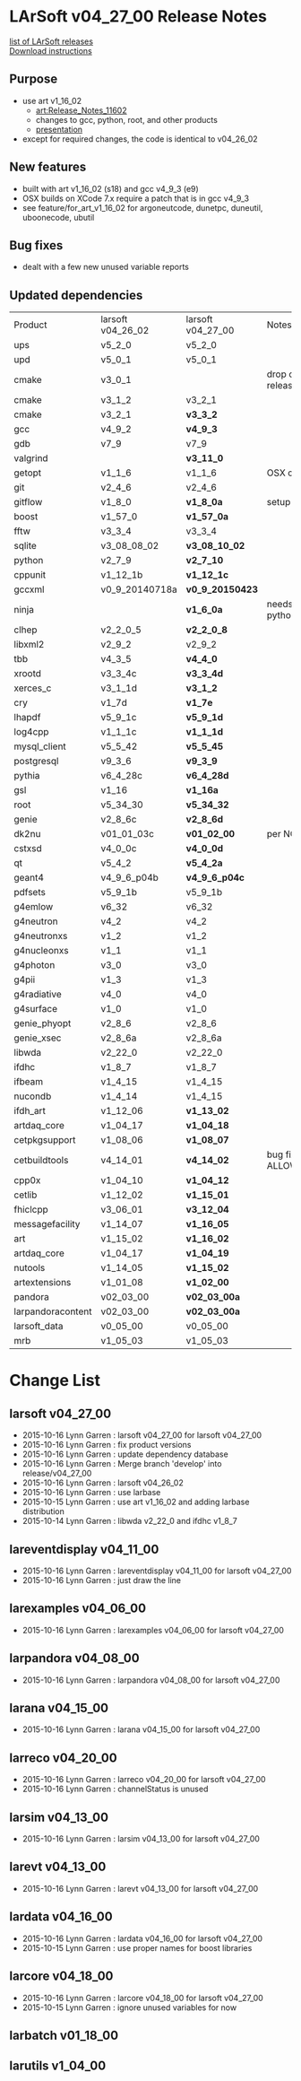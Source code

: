 # LArSoft v04_27_00 Release Notes



[list of LArSoft releases](LArSoft_release_list)  
[Download instructions](http://scisoft.fnal.gov/scisoft/bundles/larsoft/v04_27_00/larsoft-v04_27_00.html)

## Purpose

-   use art v1_16_02
    -   [art:Release_Notes_11602](https://cdcvs.fnal.gov/redmine/projects/art/wiki/Release_Notes_11602)
    -   changes to gcc, python, root, and other products
    -   [presentation](https://indico.fnal.gov/getFile.py/access?contribId=11&amp;resId=1&amp;materialId=slides&amp;confId=10545)
-   except for required changes, the code is identical to v04_26_02

## New features

-   built with art v1_16_02 (s18) and gcc v4_9_3 (e9)
-   OSX builds on XCode 7.x require a patch that is in gcc v4_9_3
-   see feature/for_art_v1_16_02 for argoneutcode, dunetpc, duneutil, uboonecode, ubutil

## Bug fixes

-   dealt with a few new unused variable reports

## Updated dependencies

|                   |                   |                    |                                     |
|-------------------|-------------------|--------------------|-------------------------------------|
| Product           | larsoft v04_26_02 | larsoft v04_27_00  | Notes                               |
| ups               | v5_2_0           | v5_2_0            |                                     |
| upd               | v5_0_1           | v5_0_1            |                                     |
| cmake             | v3_0_1           |                    | drop older cmake releases           |
| cmake             | v3_1_2           | v3_2_1            |                                     |
| cmake             | v3_2_1           | **v3_3_2**        |                                     |
| gcc               | v4_9_2           | **v4_9_3**        |                                     |
| gdb               | v7_9              | v7_9               |                                     |
| valgrind          |                   | **v3_11_0**        |                                     |
| getopt            | v1_1_6           | v1_1_6            | OSX only                            |
| git               | v2_4_6           | v2_4_6            |                                     |
| gitflow           | v1_8_0           | **v1_8_0a**       | setup getopt on OSX                 |
| boost             | v1_57_0           | **v1_57_0a**       |                                     |
| fftw              | v3_3_4           | v3_3_4            |                                     |
| sqlite            | v3_08_08_02       | **v3_08_10_02**    |                                     |
| python            | v2_7_9           | **v2_7_10**       |                                     |
| cppunit           | v1_12_1b          | **v1_12_1c**       |                                     |
| gccxml            | v0_9_20140718a   | **v0_9_20150423** |                                     |
| ninja             |                   | **v1_6_0a**       | needs to build with python v2_7_10 |
| clhep             | v2_2_0_5         | **v2_2_0_8**      |                                     |
| libxml2           | v2_9_2           | v2_9_2            |                                     |
| tbb               | v4_3_5           | **v4_4_0**        |                                     |
| xrootd            | v3_3_4c          | **v3_3_4d**       |                                     |
| xerces_c          | v3_1_1d          | **v3_1_2**        |                                     |
| cry               | v1_7d             | **v1_7e**          |                                     |
| lhapdf            | v5_9_1c          | **v5_9_1d**       |                                     |
| log4cpp           | v1_1_1c          | **v1_1_1d**       |                                     |
| mysql_client      | v5_5_42          | **v5_5_45**       |                                     |
| postgresql        | v9_3_6           | **v9_3_9**        |                                     |
| pythia            | v6_4_28c         | **v6_4_28d**      |                                     |
| gsl               | v1_16             | **v1_16a**         |                                     |
| root              | v5_34_30          | **v5_34_32**       |                                     |
| genie             | v2_8_6c          | **v2_8_6d**       |                                     |
| dk2nu             | v01_01_03c        | **v01_02_00**      | per NOvA request                    |
| cstxsd            | v4_0_0c          | **v4_0_0d**       |                                     |
| qt                | v5_4_2           | **v5_4_2a**       |                                     |
| geant4            | v4_9_6_p04b      | **v4_9_6_p04c**   |                                     |
| pdfsets           | v5_9_1b          | v5_9_1b           |                                     |
| g4emlow           | v6_32             | v6_32              |                                     |
| g4neutron         | v4_2              | v4_2               |                                     |
| g4neutronxs       | v1_2              | v1_2               |                                     |
| g4nucleonxs       | v1_1              | v1_1               |                                     |
| g4photon          | v3_0              | v3_0               |                                     |
| g4pii             | v1_3              | v1_3               |                                     |
| g4radiative       | v4_0              | v4_0               |                                     |
| g4surface         | v1_0              | v1_0               |                                     |
| genie_phyopt      | v2_8_6           | v2_8_6            |                                     |
| genie_xsec        | v2_8_6a          | v2_8_6a           |                                     |
| libwda            | v2_22_0           | v2_22_0            |                                     |
| ifdhc             | v1_8_7           | v1_8_7            |                                     |
| ifbeam            | v1_4_15          | v1_4_15           |                                     |
| nucondb           | v1_4_14          | v1_4_15           |                                     |
| ifdh_art          | v1_12_06          | **v1_13_02**       |                                     |
| artdaq_core       | v1_04_17          | **v1_04_18**       |                                     |
| cetpkgsupport     | v1_08_06          | **v1_08_07**       |                                     |
| cetbuildtools     | v4_14_01          | **v4_14_02**       | bug fix for ALLOW_DEPRECATIONS      |
| cpp0x             | v1_04_10          | **v1_04_12**       |                                     |
| cetlib            | v1_12_02          | **v1_15_01**       |                                     |
| fhiclcpp          | v3_06_01          | **v3_12_04**       |                                     |
| messagefacility   | v1_14_07          | **v1_16_05**       |                                     |
| art               | v1_15_02          | **v1_16_02**       |                                     |
| artdaq_core       | v1_04_17          | **v1_04_19**       |                                     |
| nutools           | v1_14_05          | **v1_15_02**       |                                     |
| artextensions     | v1_01_08          | **v1_02_00**       |                                     |
| pandora           | v02_03_00         | **v02_03_00a**     |                                     |
| larpandoracontent | v02_03_00         | **v02_03_00a**     |                                     |
| larsoft_data      | v0_05_00          | v0_05_00           |                                     |
| mrb               | v1_05_03          | v1_05_03           |                                     |

# Change List

## larsoft v04_27_00

-   2015-10-16 Lynn Garren : larsoft v04_27_00 for larsoft v04_27_00
-   2015-10-16 Lynn Garren : fix product versions
-   2015-10-16 Lynn Garren : update dependency database
-   2015-10-16 Lynn Garren : Merge branch 'develop' into release/v04_27_00
-   2015-10-16 Lynn Garren : larsoft v04_26_02
-   2015-10-16 Lynn Garren : use larbase
-   2015-10-15 Lynn Garren : use art v1_16_02 and adding larbase distribution
-   2015-10-14 Lynn Garren : libwda v2_22_0 and ifdhc v1_8_7

## lareventdisplay v04_11_00

-   2015-10-16 Lynn Garren : lareventdisplay v04_11_00 for larsoft v04_27_00
-   2015-10-16 Lynn Garren : just draw the line

## larexamples v04_06_00

-   2015-10-16 Lynn Garren : larexamples v04_06_00 for larsoft v04_27_00

## larpandora v04_08_00

-   2015-10-16 Lynn Garren : larpandora v04_08_00 for larsoft v04_27_00

## larana v04_15_00

-   2015-10-16 Lynn Garren : larana v04_15_00 for larsoft v04_27_00

## larreco v04_20_00

-   2015-10-16 Lynn Garren : larreco v04_20_00 for larsoft v04_27_00
-   2015-10-16 Lynn Garren : channelStatus is unused

## larsim v04_13_00

-   2015-10-16 Lynn Garren : larsim v04_13_00 for larsoft v04_27_00

## larevt v04_13_00

-   2015-10-16 Lynn Garren : larevt v04_13_00 for larsoft v04_27_00

## lardata v04_16_00

-   2015-10-16 Lynn Garren : lardata v04_16_00 for larsoft v04_27_00
-   2015-10-15 Lynn Garren : use proper names for boost libraries

## larcore v04_18_00

-   2015-10-16 Lynn Garren : larcore v04_18_00 for larsoft v04_27_00
-   2015-10-15 Lynn Garren : ignore unused variables for now

## larbatch v01_18_00

## larutils v1_04_00
